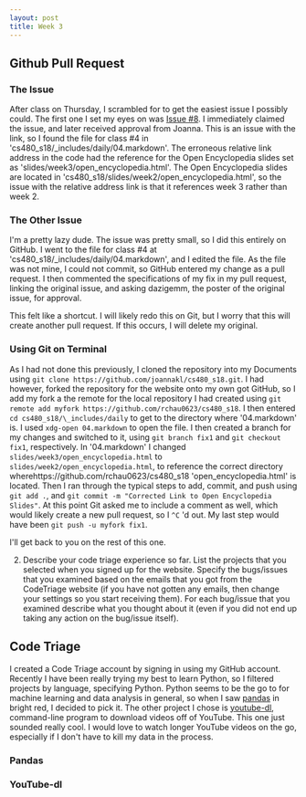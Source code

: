 ```yaml
---
layout: post
title: Week 3
---
```


## Github Pull Request

### The Issue

After class on Thursday, I scrambled for to get the easiest issue I possibly could. The first one I set my eyes on was [Issue #8](https://github.com/joannakl/cs480_s18/issues/8). I immediately claimed the issue, and later received approval from Joanna. This is an issue with the link, so I found the file for class #4 in 'cs480_s18/\_includes/daily/04.markdown'. The erroneous relative link address in the code had the reference for the Open Encyclopedia slides set as 'slides/week3/open_encyclopedia.html'. The Open Encyclopedia slides are located in 'cs480_s18/slides/week2/open_encyclopedia.html', so the issue with the relative address link is that it references week 3 rather than week 2. 

### The Other Issue

I'm a pretty lazy dude. The issue was pretty small, so I did this entirely on GitHub. I went to the file for class #4 at 'cs480_s18/\_includes/daily/04.markdown', and I edited the file. As the file was not mine, I could not commit, so GitHub entered my change as a pull request. I then commented the specifications of my fix in my pull request, linking the original issue, and asking dazigemm, the poster of the original issue, for approval.

This felt like a shortcut. I will likely redo this on Git, but I worry that this will create another pull request. If this occurs, I will delete my original. 

### Using Git on Terminal

As I had not done this previously, I cloned the repository into my Documents using `git clone https://github.com/joannakl/cs480_s18.git`. I had however, forked the repository for the website onto my own got GitHub, so I add my fork a the remote for the local repository I had created using `git remote add myfork https://github.com/rchau0623/cs480_s18`. I then entered `cd cs480_s18/\_includes/daily` to get to the directory where '04.markdown' is. I used `xdg-open 04.markdown` to open the file. I then created a branch for my changes and switched to it, using `git branch fix1` and `git checkout fix1`, respectively. In '04.markdown' I changed `slides/week3/open_encyclopedia.html` to `slides/week2/open_encyclopedia.html`, to reference the correct directory wherehttps://github.com/rchau0623/cs480_s18 'open_encyclopedia.html' is located. Then I ran through the typical steps to add, commit, and push using `git add .`, and `git commit -m "Corrected Link to Open Encyclopedia Slides"`. At this point Git asked me to include a comment as well, which would likely create a new pull request, so I `^C` 'd out. My last step would have been `git push -u myfork fix1`.

I'll get back to you on the rest of this one. 

2) Describe your code triage experience so far. List the projects that you selected when you signed up for the website. Specify the bugs/issues that you examined based on the emails that you got from the CodeTriage website (if you have not gotten any emails, then change your settings so you start receiving them). For each bug/issue that you examined describe what you thought about it (even if you did not end up taking any action on the bug/issue itself). 

## Code Triage

I created a Code Triage account by signing in using my GitHub account. Recently I have been really trying my best to learn Python, so I filtered projects by language, specifying Python. Python seems to be the go to for machine learning and data analysis in general, so when I saw [pandas](https://www.codetriage.com/pandas-dev/pandas) in bright red, I decided to pick it. The other project I chose is [youtube-dl](https://www.codetriage.com/rg3/youtube-dl), command-line program to download videos off of YouTube. This one just sounded really cool. I would love to watch longer YouTube videos on the go, especially if I don't have to kill my data in the process.

### Pandas



### YouTube-dl

